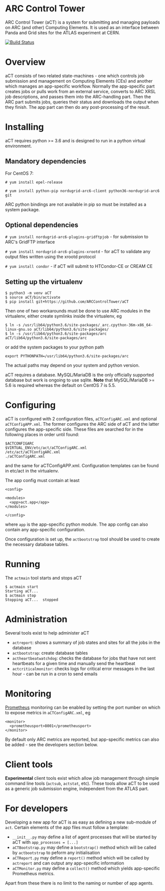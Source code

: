 # ARC Control Tower

ARC Control Tower (aCT) is a system for submitting and managing payloads on ARC (and other) Computing Elements. It is used as an interface between Panda and Grid sites for the ATLAS experiment at CERN.

[![Build Status](https://travis-ci.com/ARCControlTower/aCT.svg?branch=master)](https://travis-ci.com/ARCControlTower/aCT)

# Overview

aCT consists of two related state-machines - one which controls job submission and management on Computing Elements (CEs) and another which manages an app-specific workflow. Normally the app-specific part creates jobs or pulls work from an external service, converts to ARC XRSL job descriptions, and passes them into the ARC-handling part. Then the ARC part submits jobs, queries their status and downloads the output when they finish. The app part can then do any post-processing of the result.

# Installing

aCT requires python >= 3.6 and is designed to run in a python virtual environment.

## Mandatory dependencies

For CentOS 7:

`# yum install epel-release`

`# yum install python-pip nordugrid-arc6-client python36-nordugrid-arc6 git`

ARC python bindings are not available in pip so must be installed as a system package.

## Optional dependencies

`# yum install nordugrid-arc6-plugins-gridftpjob` - for submission to ARC's GridFTP interface

`# yum install nordugrid-arc6-plugins-xrootd` - for aCT to validate any output files written using the xrootd protocol

`# yum install condor` - if aCT will submit to HTCondor-CE or CREAM CE

## Setting up the virtualenv

```
$ python3 -m venv aCT
$ source aCT/bin/activate
$ pip install git+https://github.com/ARCControlTower/aCT
```

Then one of two workarounds must be done to use ARC modules in the virtualenv, either create symlinks inside the virtualenv, eg
```
$ ln -s /usr/lib64/python3.6/site-packages/_arc.cpython-36m-x86_64-linux-gnu.so aCT/lib64/python3.6/site-packages/
$ ln -s /usr/lib64/python3.6/site-packages/arc aCT/lib64/python3.6/site-packages/arc
```
or add the system packages to your python path
```
export PYTHONPATH=/usr/lib64/python3.6/site-packages/arc
```
The actual paths may depend on your system and python version.

aCT requires a database. MySQL/MariaDB is the only officially supported database but work is ongoing to use sqlite. __Note__ that MySQL/MariaDB >= 5.6 is required whereas the default on CentOS 7 is 5.5.

# Configuring

aCT is configured with 2 configuration files, `aCTConfigARC.xml` and optional `aCTConfigAPP.xml`. The former configures the ARC side of aCT and the latter configures the app-specific side. These files are searched for in the following places in order until found:
```
$ACTCONFIGARC
$VIRTUAL_ENV/etc/act/aCTConfigARC.xml
/etc/act/aCTConfigARC.xml
./aCTConfigARC.xml
```
and the same for aCTConfigAPP.xml. Configuration templates can be found in etc/act in the virtualenv.

The app config must contain at least

```
<config>

<modules>
  <app>act.app</app>
</modules>

</config>
```

where `app` is the app-specific python module. The app config can also contain any app-specific configuration.

Once configuration is set up, the `actbootstrap` tool should be used to create the necessary database tables.

# Running

The `actmain` tool starts and stops aCT
```
$ actmain start
Starting aCT... 
$ actmain stop
Stopping aCT...  stopped
```

# Administration

Several tools exist to help administer aCT

- `actreport`: shows a summary of job states and sites for all the jobs in the database
- `actbootstrap`: create database tables
- `actheartbeatwatchdog`: checks the database for jobs that have not sent heartbeats for a given time and manually send the heartbeat
- `actcriticalmonitor`: checks logs for critical error messages in the last hour - can be run in a cron to send emails

# Monitoring

[Prometheus](https://prometheus.io/) monitoring can be enabled by setting the port number on which to expose metrics in `aCTConfigARC.xml`, eg

```
<monitor>
  <prometheusport>8001</prometheusport>
</monitor>
```

By default only ARC metrics are reported, but app-specific metrics can also be added - see the developers section below.

# Client tools

__Experimental__ client tools exist which allow job management through simple command line tools (`actsub`, `actstat`, etc). These tools allow aCT to be used as a generic job submission engine, independent from the ATLAS part.

# For developers

Developing a new app for aCT is as easy as defining a new sub-module of `act`. Certain elements of the app files must follow a template:

- `__init__.py` may define a list of agent processes that will be started by aCT with `app_processes = [...]`
- `aCTBootstrap.py` may define a `bootstrap()` method which will be called by `actbootstrap` to peform any initialisation
- `aCTReport.py` may define a `report()` method which will be called by `actreport` and can output any app-specific information
- `aCTMonitor.py` may define a `collect()` method which yields app-specific Prometheus metrics.

Apart from these there is no limit to the naming or number of app agents.

